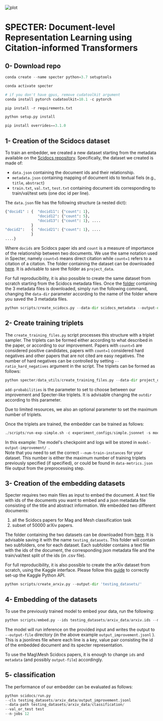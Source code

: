![plot](https://i.ibb.co/3TC1WmG/specter-logo-cropped.png)

# SPECTER: Document-level Representation Learning using Citation-informed Transformers

## 0- Download repo

```python
conda create --name specter python=3.7 setuptools  

conda activate specter  

# if you don't have gpus, remove cudatoolkit argument
conda install pytorch cudatoolkit=10.1 -c pytorch   

pip install -r requirements.txt  

python setup.py install

pip install overrides==3.1.0
```

## 1- Creation of the Scidocs dataset
To train an embedder, we created a new dataset starting from the metadata available on the [Scidocs repository](https://github.com/allenai/scidocs). Specifically, the dataset we created is made of:

* `data.json` containing the document ids and their relationship.  
* `metadata.json` containing mapping of document ids to textual fiels (e.g., `title`, `abstract`)
* `train.txt`, `val.txt`, `test.txt` containing document ids corresponding to train/val/test sets (one doc id per line).

The `data.json` file has the following structure (a nested dict):  
```python
{"docid1" : {  "docid11": {"count": 1}, 
               "docid12": {"count": 5},
               "docid13": {"count": 1}, ....
            }
"docid2":   {  "docid21": {"count": 1}, ....
            }
....}
```

Where `docids` are Scidocs paper ids and `count` is a measure of importance of the relationship between two documents. We use the same notation used in Specter, namely `count=5` means direct citation while `count=1` refers to a citation of a citation. The folder containing the dataset can be downloaded [here](https://drive.google.com/drive/folders/1-gu4oylT_cE-h5gRNGpxXaMvExia0BsD?usp=share_link). It is advisable to save the folder as `project_data`. 

For full reproducibility, it is also possible to create the same dataset from scratch starting from the Scidocs metadata files. Once the [folder](https://drive.google.com/drive/folders/1iP-LHbYIgcYQA_0_yij75ZeFJ85UmqwG?usp=share_link) containing the 3 metadata files is downloaded, simply run the following command, changing the `data-dir` parameter according to the name of the folder where you saved the 3 metadata files.

```python
python scripts/create_scidocs.py --data-dir scidocs_metadata --output-dir project_data
```

## 2- Create training triplets
The `create_training_files.py` script processes this structure with a triplet sampler. The triplets can be formed either according to what described in the paper, or according to our improvement. Papers with `count=5` are considered positive candidates, papers with `count=1` considered hard negatives and other papers that are not cited are easy negatives. The number of hard negatives can be controlled by setting `--ratio_hard_negatives` argument in the script. The triplets can be formed as follows:
  
```python
python specter/data_utils/create_training_files.py --data-dir project_data --metadata project_data/metadata.json --outdir project_data/preprocessed_improvement/ --max-training-triplets 150000 --add-probabilities True 
```

`add-probabilities` is the parameter to set to choose between our improvement and Specter-like triplets.  It is advisable changing the `outdir` according to this parameter.

Due to limited resources, we also an optional parameter to set the maximum number of triplets.

Once the triplets are trained, the embedder can be trained as follows:

```python
./scripts/run-exp-simple.sh -c experiment_configs/simple.jsonnet -s model-output-improvement/ --num-epochs 2 --batch-size 4 --train-path project_data/preprocessed-improvement/data-train.p --dev-path project_data/preprocessed-improvement/data-val.p --num-train-instances 150000 --cuda-device 0

```

In this example: The model's checkpoint and logs will be stored in `model-output-improvement/ `.  
Note that you need to set the correct `--num-train-instances` for your dataset. This number is either the maximum number of training triplets previously specified (if specified), or could be found in `data-metrics.json` file output from the preprocessing step. 

## 3- Creation of the embedding datasets
Specter requires two main files as input to embed the document. A text file with ids of the documents you want to embed and a json metadata file consisting of the title and abstract information. We embedded two different documents:
1. all the Scidocs papers for Mag and Mesh classification task
2. subset of 50000 arXiv papers.

The folder containing the two datasets can be downloaded from [here](https://drive.google.com/drive/folders/11jbrbr-Rmgz-eG3cKb5dh4DUwzkLxo7F?usp=sharing). It is advisable saving it with the name `testing_datasets`. This folder will contain two subfolders, one for each dataset. Each subfolder contains a text file with the ids of the document, the corresponding json metadata file and the train/val/test split of the ids (in .csv file).

For full reproducibility, it is also possible to create the arXiv dataset from scratch, using the Kaggle interface. Please follow this [guide](https://technowhisp.com/kaggle-api-python-documentation/) to correctly set-up the Kaggle Python API.
```python
python scripts/create_arxiv.py --output-dir 'testing_datasets/'
```

## 4- Embedding of the datasets
To use the previously trained model to embed your data, run the following:

```python
python scripts/embed.py --ids testing_datasets/arxiv_data/arxiv.ids --metadata testing_datasets/arxiv_data/metadata.json --model model-output-improvement/model.tar.gz --output-file testing_datasets/arxiv_data/output_improvement.jsonl --vocab-dir data/vocab/ --batch-size 64 --cuda-device 0

```
The model will run inference on the provided input and writes the output to `--output-file` directory (in the above example `output_improvement.jsonl` ).  
This is a jsonlines file where each line is a key, value pair consisting the id of the embedded document and its specter representation.

To use the Mag\Mesh Scidocs papers, it is enough to change `ids` and `metadata` (and possibly `output-file`) accordingly.

## 5- classification
The performance of our embedder can be evaluated as follows:

```python
python scidocs/run.py 
--cls testing_datasets/arxiv_data/output_improvement.jsonl 
--data-path testing_datasets/arxiv_data/classification/ 
--val_or_test test 
--n-jobs 12
```
